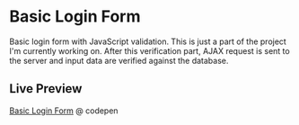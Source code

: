 # Basic Login Form

Basic login form with JavaScript validation. This is just a part of the project I'm currently working on.
After this verification part, AJAX request is sent to the server and input data are verified against the database.

## Live Preview

[Basic Login Form](https://codepen.io/irozaih/pen/MOgXKR) @ codepen